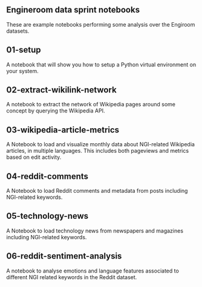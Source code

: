Engineroom data sprint notebooks
--------------------------------

These are example notebooks performing some analysis over the Engiroom datasets.

## 01-setup

A notebook that will show you how to setup a Python virtual environment on your system.

## 02-extract-wikilink-network

A notebook to extract the network of Wikipedia pages around some concept by querying the Wikipedia API.

## 03-wikipedia-article-metrics

A Notebook to load and visualize monthly data about NGI-related Wikipedia articles, in multiple languages. This includes both pageviews and metrics based on edit activity.

## 04-reddit-comments

A Notebook to load Reddit comments and metadata from posts including NGI-related keywords.

## 05-technology-news

A Notebook to load technology news from newspapers and magazines including NGI-related keywords.

## 06-reddit-sentiment-analysis

A notebook to analyse emotions and language features associated to different NGI related keywords in the Reddit dataset.
